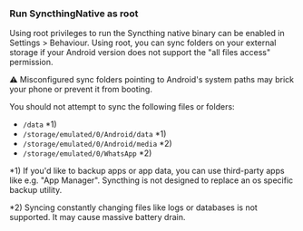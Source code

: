 ### Run SyncthingNative as root

Using root privileges to run the Syncthing native binary can be enabled in Settings > Behaviour. Using root, you can sync folders on your external storage if your Android version does not support the "all files access" permission.

⚠️ Misconfigured sync folders pointing to Android's system paths may brick your phone or prevent it from booting.

You should not attempt to sync the following files or folders:
- `/data` *1)
- `/storage/emulated/0/Android/data` *1)
- `/storage/emulated/0/Android/media` *2)
- `/storage/emulated/0/WhatsApp` *2)

*1) If you'd like to backup apps or app data, you can use third-party apps like e.g. "App Manager". Syncthing is not designed to replace an os specific backup utility.

*2) Syncing constantly changing files like logs or databases is not supported. It may cause massive battery drain.

